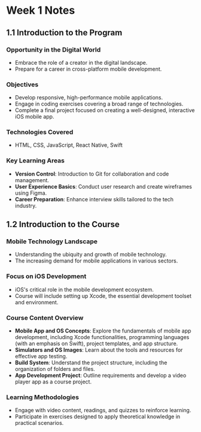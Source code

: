 # Week 1 Notes

## 1.1 Introduction to the Program

### Opportunity in the Digital World
- Embrace the role of a creator in the digital landscape.
- Prepare for a career in cross-platform mobile development.

### Objectives
- Develop responsive, high-performance mobile applications.
- Engage in coding exercises covering a broad range of technologies.
- Complete a final project focused on creating a well-designed, interactive iOS mobile app.

### Technologies Covered
- HTML, CSS, JavaScript, React Native, Swift

### Key Learning Areas
- **Version Control**: Introduction to Git for collaboration and code management.
- **User Experience Basics**: Conduct user research and create wireframes using Figma.
- **Career Preparation**: Enhance interview skills tailored to the tech industry.

## 1.2 Introduction to the Course

### Mobile Technology Landscape
- Understanding the ubiquity and growth of mobile technology.
- The increasing demand for mobile applications in various sectors.

### Focus on iOS Development
- iOS's critical role in the mobile development ecosystem.
- Course will include setting up Xcode, the essential development toolset and environment.

### Course Content Overview
- **Mobile App and OS Concepts**: Explore the fundamentals of mobile app development, including Xcode functionalities, programming languages (with an emphasis on Swift), project templates, and app structure.
- **Simulators and OS Images**: Learn about the tools and resources for effective app testing.
- **Build System**: Understand the project structure, including the organization of folders and files.
- **App Development Project**: Outline requirements and develop a video player app as a course project.

### Learning Methodologies
- Engage with video content, readings, and quizzes to reinforce learning.
- Participate in exercises designed to apply theoretical knowledge in practical scenarios.
